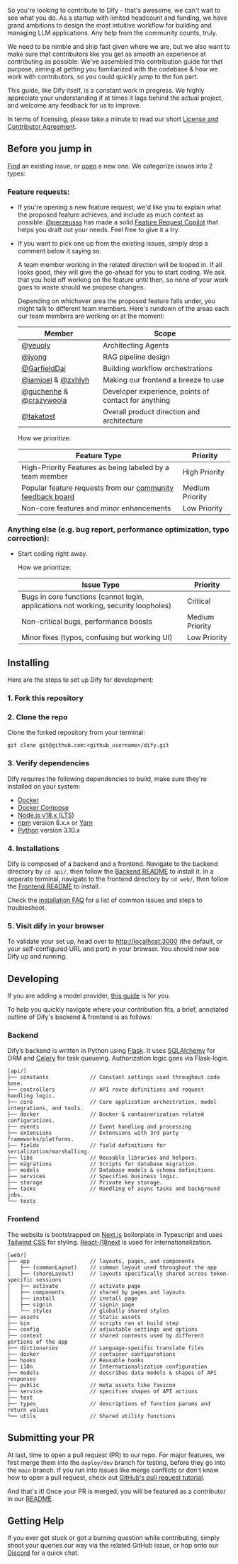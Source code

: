So you're looking to contribute to Dify - that's awesome, we can't wait to see what you do. As a startup with limited headcount and funding, we have grand ambitions to design the most intuitive workflow for building and managing LLM applications. Any help from the community counts, truly.

We need to be nimble and ship fast given where we are, but we also want to make sure that contributors like you get as smooth an experience at contributing as possible. We've assembled this contribution guide for that purpose, aiming at getting you familiarized with the codebase & how we work with contributors, so you could quickly jump to the fun part. 

This guide, like Dify itself, is a constant work in progress. We highly appreciate your understanding if at times it lags behind the actual project, and welcome any feedback for us to improve.

In terms of licensing, please take a minute to read our short [License and Contributor Agreement](./license).

## Before you jump in

[Find](https://github.com/langgenius/dify/issues?q=is:issue+is:closed) an existing issue, or [open](https://github.com/langgenius/dify/issues/new/choose) a new one. We categorize issues into 2 types:

### Feature requests:

* If you're opening a new feature request, we'd like you to explain what the proposed feature achieves, and include as much context as possible. [@perzeusss](https://github.com/perzeuss) has made a solid [Feature Request Copilot](https://udify.app/chat/MK2kVSnw1gakVwMX) that helps you draft out your needs. Feel free to give it a try.

* If you want to pick one up from the existing issues, simply drop a comment below it saying so.

  

  A team member working in the related direction will be looped in. If all looks good, they will give the go-ahead for you to start coding. We ask that you hold off working on the feature until then, so none of your work goes to waste should we propose changes.

  Depending on whichever area the proposed feature falls under, you might talk to different team members. Here's rundown of the areas each our team members are working on at the moment:

  | Member                                                       | Scope                                                |
  | ------------------------------------------------------------ | ---------------------------------------------------- |
  | [@yeuoly](https://github.com/Yeuoly)                         | Architecting Agents                                  |
  | [@jyong](https://github.com/JohnJyong)                       | RAG pipeline design                                  |
  | [@GarfieldDai](https://github.com/GarfieldDai)               | Building workflow orchestrations                     |
  | [@iamjoel](https://github.com/iamjoel) & [@zxhlyh](https://github.com/zxhlyh) | Making our frontend a breeze to use                  |
  | [@guchenhe](https://github.com/guchenhe) & [@crazywoola](https://github.com/crazywoola) | Developer experience, points of contact for anything |
  | [@takatost](https://github.com/takatost)                     | Overall product direction and architecture           |

  How we prioritize:

  | Feature Type                                                 | Priority        |
  | ------------------------------------------------------------ | --------------- |
  | High-Priority Features as being labeled by a team member     | High Priority   |
  | Popular feature requests from our [community feedback board](https://feedback.dify.ai/) | Medium Priority |
  | Non-core features and minor enhancements                     | Low Priority    |

### Anything else (e.g. bug report, performance optimization, typo correction):

* Start coding right away.

  How we prioritize:

  | Issue Type                                                   | Priority        |
  | ------------------------------------------------------------ | --------------- |
  | Bugs in core functions (cannot login, applications not working, security loopholes) | Critical        |
  | Non-critical bugs, performance boosts                        | Medium Priority |
  | Minor fixes (typos, confusing but working UI)                | Low Priority    |


## Installing

Here are the steps to set up Dify for development:

### 1. Fork this repository

### 2. Clone the repo

 Clone the forked repository from your terminal:

```
git clone git@github.com:<github_username>/dify.git
```

### 3. Verify dependencies

Dify requires the following dependencies to build, make sure they're installed on your system:

- [Docker](https://www.docker.com/)
- [Docker Compose](https://docs.docker.com/compose/install/)
- [Node.js v18.x (LTS)](http://nodejs.org)
- [npm](https://www.npmjs.com/) version 8.x.x or [Yarn](https://yarnpkg.com/)
- [Python](https://www.python.org/) version 3.10.x

### 4. Installations

Dify is composed of a backend and a frontend. Navigate to the backend directory by `cd api/`, then follow the [Backend README](api/README.md) to install it. In a separate terminal, navigate to the frontend directory by `cd web/`, then follow the [Frontend README](web/README.md) to install.

Check the [installation FAQ](https://docs.dify.ai/getting-started/faq/install-faq) for a list of common issues and steps to troubleshoot.

### 5. Visit dify in your browser

To validate your set up, head over to [http://localhost:3000](http://localhost:3000) (the default, or your self-configured URL and port) in your browser. You should now see Dify up and running. 

## Developing

If you are adding a model provider, [this guide](https://github.com/langgenius/dify/blob/main/api/core/model_runtime/README.md) is for you.

To help you quickly navigate where your contribution fits, a brief, annotated outline of Dify's backend & frontend is as follows:

### Backend

Dify’s backend is written in Python using [Flask](https://flask.palletsprojects.com/en/3.0.x/). It uses [SQLAlchemy](https://www.sqlalchemy.org/) for ORM and [Celery](https://docs.celeryq.dev/en/stable/getting-started/introduction.html) for task queueing. Authorization logic goes via Flask-login. 

```
[api/]
├── constants             // Constant settings used throughout code base.
├── controllers           // API route definitions and request handling logic.           
├── core                  // Core application orchestration, model integrations, and tools.
├── docker                // Docker & containerization related configurations.
├── events                // Event handling and processing
├── extensions            // Extensions with 3rd party frameworks/platforms.
├── fields                // field definitions for serialization/marshalling.
├── libs                  // Reusable libraries and helpers.
├── migrations            // Scripts for database migration.
├── models                // Database models & schema definitions.
├── services              // Specifies business logic.
├── storage               // Private key storage.      
├── tasks                 // Handling of async tasks and background jobs.
└── tests
```

### Frontend

The website is bootstrapped on [Next.js](https://nextjs.org/) boilerplate in Typescript and uses [Tailwind CSS](https://tailwindcss.com/) for styling. [React-i18next](https://react.i18next.com/) is used for internationalization.

```
[web/]
├── app                   // layouts, pages, and components
│   ├── (commonLayout)    // common layout used throughout the app
│   ├── (shareLayout)     // layouts specifically shared across token-specific sessions 
│   ├── activate          // activate page
│   ├── components        // shared by pages and layouts
│   ├── install           // install page
│   ├── signin            // signin page
│   └── styles            // globally shared styles
├── assets                // Static assets
├── bin                   // scripts ran at build step
├── config                // adjustable settings and options 
├── context               // shared contexts used by different portions of the app
├── dictionaries          // Language-specific translate files 
├── docker                // container configurations
├── hooks                 // Reusable hooks
├── i18n                  // Internationalization configuration
├── models                // describes data models & shapes of API responses
├── public                // meta assets like favicon
├── service               // specifies shapes of API actions
├── test                  
├── types                 // descriptions of function params and return values
└── utils                 // Shared utility functions
```

## Submitting your PR

At last, time to open a pull request (PR) to our repo. For major features, we first merge them into the `deploy/dev` branch for testing, before they go into the `main` branch. If you run into issues like merge conflicts or don't know how to open a pull request, check out [GitHub's pull request tutorial](https://docs.github.com/en/pull-requests/collaborating-with-pull-requests). 

And that's it! Once your PR is merged, you will be featured as a contributor in our [README](https://github.com/langgenius/dify/blob/main/README.md).

## Getting Help

If you ever get stuck or got a burning question while contributing, simply shoot your queries our way via the related GitHub issue, or hop onto our [Discord](https://discord.gg/AhzKf7dNgk) for a quick chat. 
